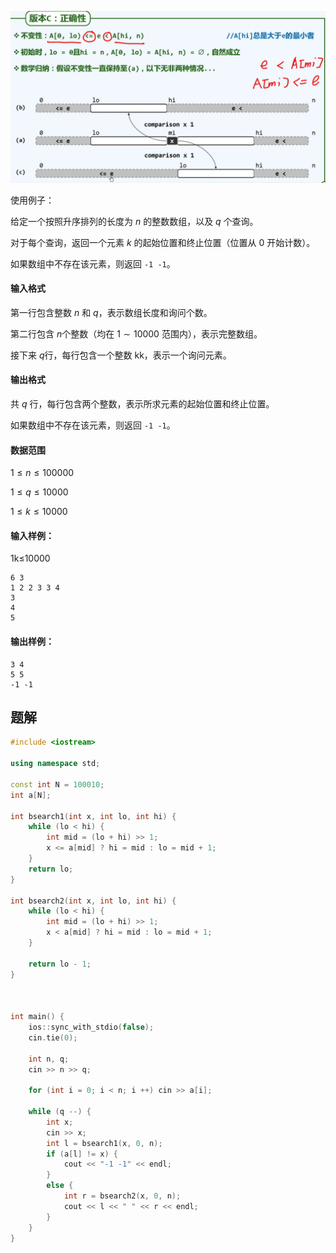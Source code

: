 ![](../source/二分查找.png)


使用例子：

给定一个按照升序排列的长度为 $n$ 的整数数组，以及 $q$ 个查询。

对于每个查询，返回一个元素 $k$ 的起始位置和终止位置（位置从 $0$ 开始计数）。

如果数组中不存在该元素，则返回 `-1 -1`。

#### 输入格式

第一行包含整数 $n$ 和 $q$，表示数组长度和询问个数。

第二行包含 $n$个整数（均在 $1∼10000$ 范围内），表示完整数组。

接下来 $q$行，每行包含一个整数 kk，表示一个询问元素。

#### 输出格式

共 $q$ 行，每行包含两个整数，表示所求元素的起始位置和终止位置。

如果数组中不存在该元素，则返回 `-1 -1`。

#### 数据范围

$1≤n≤100000$

$1≤q≤10000$	
		
$1≤k≤10000$

#### 输入样例：
1k≤10000
```
6 3
1 2 2 3 3 4
3
4
5
```

#### 输出样例：

```
3 4
5 5
-1 -1
```



## 题解

```c++
#include <iostream>

using namespace std;

const int N = 100010;
int a[N];

int bsearch1(int x, int lo, int hi) {
    while (lo < hi) {
        int mid = (lo + hi) >> 1;
        x <= a[mid] ? hi = mid : lo = mid + 1;
    }
    return lo;
}

int bsearch2(int x, int lo, int hi) {
    while (lo < hi) {
        int mid = (lo + hi) >> 1;
        x < a[mid] ? hi = mid : lo = mid + 1;
    }
    
    return lo - 1;
}



int main() {
    ios::sync_with_stdio(false);
    cin.tie(0);
    
    int n, q;
    cin >> n >> q;
    
    for (int i = 0; i < n; i ++) cin >> a[i];
    
    while (q --) {
        int x;
        cin >> x;
        int l = bsearch1(x, 0, n);
        if (a[l] != x) {
            cout << "-1 -1" << endl;
        }
        else {
            int r = bsearch2(x, 0, n);
            cout << l << " " << r << endl;
        }
    }
}
```

